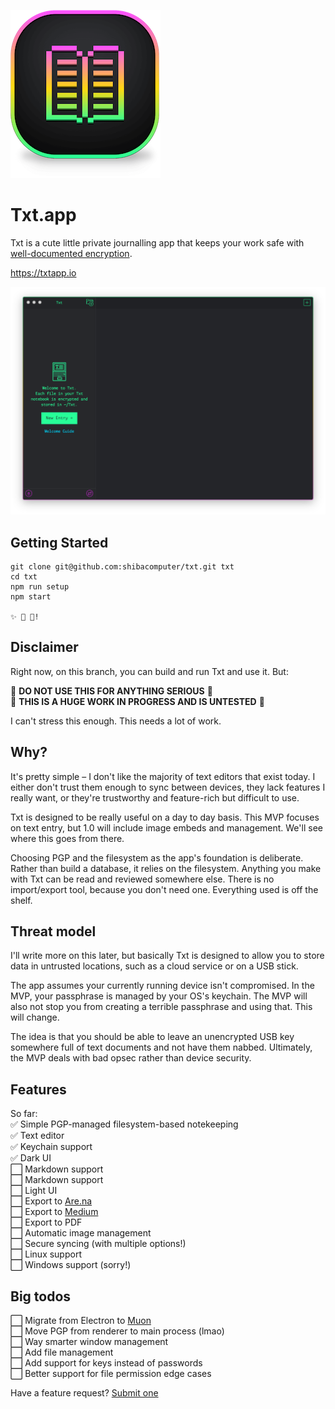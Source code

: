 ![Txt Logo](icon.png)
# Txt.app

Txt is a cute little private journalling app that keeps your work safe with
[well-documented encryption](https://en.wikipedia.org/wiki/Pretty_Good_Privacy).

https://txtapp.io

![Txt Screenshot](screenshot.png)

## Getting Started

```
git clone git@github.com:shibacomputer/txt.git txt
cd txt
npm run setup
npm start

✨ 📝 🚀!
```
## Disclaimer

Right now, on this branch, you can build and run Txt and use it. But:

🚫 **DO NOT USE THIS FOR ANYTHING SERIOUS** 🚫  
🚫 **THIS IS A HUGE WORK IN PROGRESS AND IS UNTESTED** 🚫

I can't stress this enough. This needs a lot of work.

## Why?
It's pretty simple – I don't like the majority of text editors that exist today.
I either don't trust them enough to sync between devices, they lack features
I really want, or they're trustworthy and feature-rich but difficult to use.

Txt is designed to be really useful on a day to day basis. This MVP focuses on
text entry, but 1.0 will include image embeds and management. We'll see where
this goes from there.

Choosing PGP and the filesystem as the app's foundation is deliberate. Rather
than build a database, it relies on the filesystem. Anything you make with Txt
can be read and reviewed somewhere else. There is no import/export tool, because
you don't need one. Everything used is off the shelf.


## Threat model
I'll write more on this later, but basically Txt is designed to allow you to
store data in untrusted locations, such as a cloud service or on a USB stick.

The app assumes your currently running device isn't compromised. In the MVP,
your passphrase is managed by your OS's keychain. The MVP will also not stop you
from creating a terrible passphrase and using that. This will change.

The idea is that you should be able to leave an unencrypted USB key somewhere
full of text documents and not have them nabbed. Ultimately, the MVP deals with
bad opsec rather than device security.

## Features
So far:  
✅ Simple PGP-managed filesystem-based notekeeping  
✅ Text editor  
✅ Keychain support  
✅ Dark UI  
⬜️ Markdown support  
⬜️ Markdown support  
⬜️ Light UI  
⬜️ Export to [Are.na](https://are.na)  
⬜️ Export to [Medium](https://medium.com)  
⬜️ Export to PDF  
⬜️ Automatic image management  
⬜️ Secure syncing (with multiple options!)  
⬜️ Linux support  
⬜️ Windows support (sorry!)  

## Big todos
⬜️ Migrate from Electron to [Muon](https://github.com/brave/muon)  
⬜️ Move PGP from renderer to main process (lmao)  
⬜️ Way smarter window management  
⬜️ Add file management  
⬜️ Add support for keys instead of passwords  
⬜️ Better support for file permission edge cases  

Have a feature request? [Submit one](https://github.com/shibacomputer/txt/issues/new)
